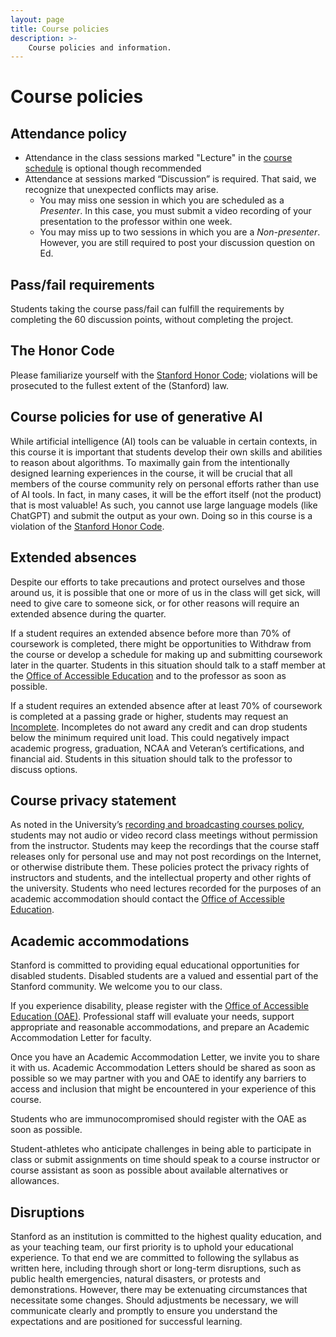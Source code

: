 ```yaml
---
layout: page
title: Course policies
description: >-
    Course policies and information.
---
```


# Course policies

## Attendance policy
- Attendance in the class sessions marked "Lecture" in the [course schedule](schedule.md) is optional though recommended
- Attendance at sessions marked “Discussion” is required. That said, we recognize that unexpected conflicts may arise.
  - You may miss one session in which you are scheduled as a *Presenter*. In this case, you must submit a video recording of your presentation to the professor within one week.
  - You may miss up to two sessions in which you are a *Non-presenter*. However, you are still required to post your discussion question on Ed.

## Pass/fail requirements
Students taking the course pass/fail can fulfill the requirements by completing the 60 discussion points, without completing the project.

## The Honor Code
Please familiarize yourself with the [Stanford Honor Code](honorcode.stanford.edu); violations will be prosecuted to the fullest extent of the (Stanford) law.

## Course policies for use of generative AI
While artificial intelligence (AI) tools can be valuable in certain contexts, in this course it is important that students develop their own skills and abilities to reason about algorithms. To maximally gain from the intentionally designed learning experiences in the course, it will be crucial that all members of the course community rely on personal efforts rather than use of AI tools. In fact, in many cases, it will be the effort itself (not the product) that is most valuable!
As such, you cannot use large language models (like ChatGPT) and submit the output as your own. Doing so in this course is a violation of the [Stanford Honor Code](honorcode.stanford.edu).


## Extended absences
Despite our efforts to take precautions and protect ourselves and those around us, it is possible that one or more of us in the class will get sick, will need to give care to someone sick, or for other reasons will require an extended absence during the quarter.  

If a student requires an extended absence before more than 70% of coursework is completed, there might be opportunities to Withdraw from the course or develop a schedule for making up and submitting coursework later in the quarter. Students in this situation should talk to a staff member at the [Office of Accessible Education](https://oae.stanford.edu/students) and to the professor as soon as possible.  

If a student requires an extended absence after at least 70% of coursework is completed at a passing grade or higher, students may request an [Incomplete](https://studentservices.stanford.edu/my-academics/evaluations-exams-grades/grades/general-university-grading-system#incomplete-grades). Incompletes do not award any credit and can drop students below the minimum required unit load. This could negatively impact academic progress, graduation, NCAA and Veteran’s certifications, and financial aid. Students in this situation should talk to the professor to discuss options.

## Course privacy statement
As noted in the University’s [recording and broadcasting courses policy](https://bulletin.stanford.edu/academic-polices/courses/recording-lectures), students may not audio or video record class meetings without permission from the instructor. Students may keep the recordings that the course staff releases only for personal use and may not post recordings on the Internet, or otherwise distribute them. These policies protect the privacy rights of instructors and students, and the intellectual property and other rights of the university. Students who need lectures recorded for the purposes of an academic accommodation should contact the [Office of Accessible Education](https://oae.stanford.edu/students).

## Academic accommodations

Stanford is committed to providing equal educational opportunities for disabled students. Disabled students are a valued and essential part of the Stanford community. We welcome you to our class.  

If you experience disability, please register with the [Office of Accessible Education (OAE)](oae.stanford.edu). Professional staff will evaluate your needs, support appropriate and reasonable accommodations, and prepare an Academic Accommodation Letter for faculty.  

Once you have an Academic Accommodation Letter, we invite you to share it with us. Academic Accommodation Letters should be shared as soon as possible so we may partner with you and OAE to identify any barriers to access and inclusion that might be encountered in your experience of this course.  

Students who are immunocompromised should register with the OAE as soon as possible.  

Student-athletes who anticipate challenges in being able to participate in class or submit assignments on time should speak to a course instructor or course assistant as soon as possible about available alternatives or allowances.  

## Disruptions

Stanford as an institution is committed to the highest quality education, and as your teaching team, our first priority is to uphold your educational experience. To that end we are committed to following the syllabus as written here, including through short or long-term disruptions, such as public health emergencies, natural disasters, or protests and demonstrations. However, there may be extenuating circumstances that necessitate some changes. Should adjustments be necessary, we will communicate clearly and promptly to ensure you understand the expectations and are positioned for successful learning.